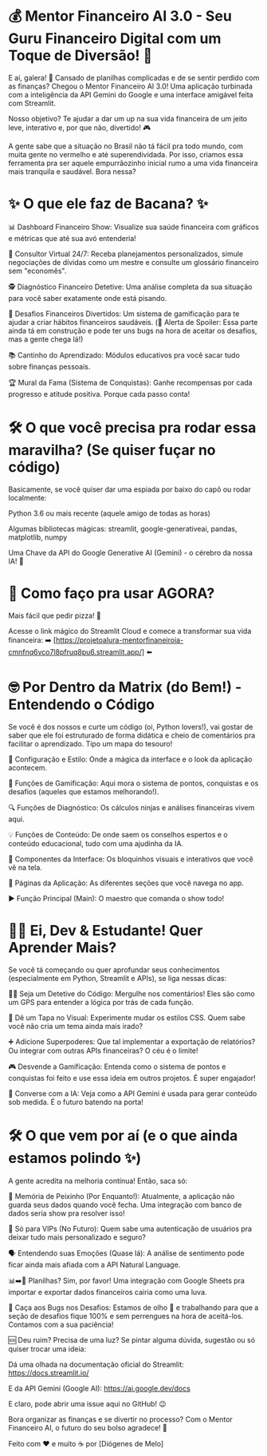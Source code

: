 # 💰 Mentor Financeiro AI 3.0 - Seu Guru Financeiro Digital com um Toque de Diversão! 🚀
E aí, galera! 👋 Cansado de planilhas complicadas e de se sentir perdido com as finanças?
Chegou o Mentor Financeiro AI 3.0! Uma aplicação turbinada com a inteligência da API Gemini do Google e uma interface amigável feita com Streamlit.

Nosso objetivo? Te ajudar a dar um up na sua vida financeira de um jeito leve, interativo e, por que não, divertido! 🎮

A gente sabe que a situação no Brasil não tá fácil pra todo mundo, com muita gente no vermelho e até superendividada. Por isso, criamos essa ferramenta pra ser aquele empurrãozinho inicial rumo a uma vida financeira mais tranquila e saudável. Bora nessa?

# ✨ O que ele faz de Bacana? ✨

📊 Dashboard Financeiro Show: Visualize sua saúde financeira com gráficos e métricas que até sua avó entenderia!

🤖 Consultor Virtual 24/7: Receba planejamentos personalizados, simule negociações de dívidas como um mestre e consulte um glossário financeiro sem "economês".

🕵️ Diagnóstico Financeiro Detetive: Uma análise completa da sua situação para você saber exatamente onde está pisando.

🎯 Desafios Financeiros Divertidos: Um sistema de gamificação para te ajudar a criar hábitos financeiros saudáveis. (🚧 Alerta de Spoiler: Essa parte ainda tá em construção e pode ter uns bugs na hora de aceitar os desafios, mas a gente chega lá!)

📚 Cantinho do Aprendizado: Módulos educativos pra você sacar tudo sobre finanças pessoais.

🏆 Mural da Fama (Sistema de Conquistas): Ganhe recompensas por cada progresso e atitude positiva. Porque cada passo conta!

# 🛠️ O que você precisa pra rodar essa maravilha? (Se quiser fuçar no código)

Basicamente, se você quiser dar uma espiada por baixo do capô ou rodar localmente:

Python 3.6 ou mais recente (aquele amigo de todas as horas)

Algumas bibliotecas mágicas: streamlit, google-generativeai, pandas, matplotlib, numpy

Uma Chave da API do Google Generative AI (Gemini) - o cérebro da nossa IA! 🧠

# 🚀 Como faço pra usar AGORA?
Mais fácil que pedir pizza! 🍕

Acesse o link mágico do Streamlit Cloud e comece a transformar sua vida financeira: ➡️ [https://projetoalura-mentorfinaneiroia-cmnfnq6vco7l8pfruq8pu6.streamlit.app/] ⬅️ 

# 🤓 Por Dentro da Matrix (do Bem!) - Entendendo o Código
Se você é dos nossos e curte um código (oi, Python lovers!), vai gostar de saber que ele foi estruturado de forma didática e cheio de comentários pra facilitar o aprendizado. Tipo um mapa do tesouro!

🎨 Configuração e Estilo: Onde a mágica da interface e o look da aplicação acontecem.

🏅 Funções de Gamificação: Aqui mora o sistema de pontos, conquistas e os desafios (aqueles que estamos melhorando!).

🔍 Funções de Diagnóstico: Os cálculos ninjas e análises financeiras vivem aqui.

💡 Funções de Conteúdo: De onde saem os conselhos espertos e o conteúdo educacional, tudo com uma ajudinha da IA.

🧩 Componentes da Interface: Os bloquinhos visuais e interativos que você vê na tela.

📄 Páginas da Aplicação: As diferentes seções que você navega no app.

▶️ Função Principal (Main): O maestro que comanda o show todo!

# 🧑‍💻 Ei, Dev & Estudante! Quer Aprender Mais?
Se você tá começando ou quer aprofundar seus conhecimentos (especialmente em Python, Streamlit e APIs), se liga nessas dicas:

🕵️‍♀️ Seja um Detetive do Código: Mergulhe nos comentários! Eles são como um GPS para entender a lógica por trás de cada função.

💅 Dê um Tapa no Visual: Experimente mudar os estilos CSS. Quem sabe você não cria um tema ainda mais irado?

➕ Adicione Superpoderes: Que tal implementar a exportação de relatórios? Ou integrar com outras APIs financeiras? O céu é o limite!

🎮 Desvende a Gamificação: Entenda como o sistema de pontos e conquistas foi feito e use essa ideia em outros projetos. É super engajador!

🧠 Converse com a IA: Veja como a API Gemini é usada para gerar conteúdo sob medida. É o futuro batendo na porta!

# 🛠️ O que vem por aí (e o que ainda estamos polindo ✨)
A gente acredita na melhoria contínua! Então, saca só:

💾 Memória de Peixinho (Por Enquanto!): Atualmente, a aplicação não guarda seus dados quando você fecha. Uma integração com banco de dados seria show pra resolver isso!

🔑 Só para VIPs (No Futuro): Quem sabe uma autenticação de usuários pra deixar tudo mais personalizado e seguro?

🗣️ Entendendo suas Emoções (Quase lá): A análise de sentimento pode ficar ainda mais afiada com a API Natural Language.

📊➡️📄 Planilhas? Sim, por favor! Uma integração com Google Sheets pra importar e exportar dados financeiros cairia como uma luva.

🐛 Caça aos Bugs nos Desafios: Estamos de olho 👀 e trabalhando para que a seção de desafios fique 100% e sem perrengues na hora de aceitá-los. Contamos com a sua paciência!

🆘 Deu ruim? Precisa de uma luz?
Se pintar alguma dúvida, sugestão ou só quiser trocar uma ideia:

Dá uma olhada na documentação oficial do Streamlit: https://docs.streamlit.io/

E da API Gemini (Google AI): https://ai.google.dev/docs

E claro, pode abrir uma issue aqui no GitHub! 😉

Bora organizar as finanças e se divertir no processo? Com o Mentor Financeiro AI, o futuro do seu bolso agradece! 🥳

Feito com ❤️ e muito ☕ por [Diógenes de Melo]

